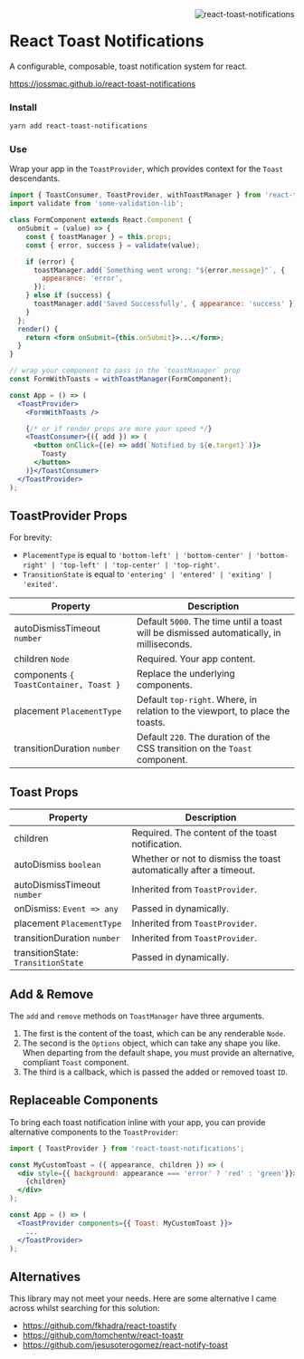 <img align="right" src="https://user-images.githubusercontent.com/2730833/41197727-5e0b4d2e-6cab-11e8-9d0d-873d1f8ebced.png" alt="react-toast-notifications" />

# React Toast Notifications

A configurable, composable, toast notification system for react.

https://jossmac.github.io/react-toast-notifications

### Install

```bash
yarn add react-toast-notifications
```

### Use

Wrap your app in the `ToastProvider`, which provides context for the `Toast` descendants.

```jsx
import { ToastConsumer, ToastProvider, withToastManager } from 'react-toast-notifications';
import validate from 'some-validation-lib';

class FormComponent extends React.Component {
  onSubmit = (value) => {
    const { toastManager } = this.props;
    const { error, success } = validate(value);

    if (error) {
      toastManager.add(`Something went wrong: "${error.message}"`, {
        appearance: 'error',
      });
    } else if (success) {
      toastManager.add('Saved Successfully', { appearance: 'success' });
    }
  };
  render() {
    return <form onSubmit={this.onSubmit}>...</form>;
  }
}

// wrap your component to pass in the `toastManager` prop
const FormWithToasts = withToastManager(FormComponent);

const App = () => (
  <ToastProvider>
    <FormWithToasts />

    {/* or if render props are more your speed */}
    <ToastConsumer>{({ add }) => (
      <button onClick={(e) => add(`Notified by ${e.target}`)}>
        Toasty
      </button>
    )}</ToastConsumer>
  </ToastProvider>
);
```

## ToastProvider Props

For brevity:
- `PlacementType` is equal to `'bottom-left'
  | 'bottom-center'
  | 'bottom-right'
  | 'top-left'
  | 'top-center'
  | 'top-right'`.
- `TransitionState` is equal to `'entering' | 'entered' | 'exiting' | 'exited'`.

| Property        | Description                      |
| --------------- | -------------------------------- |
| autoDismissTimeout `number` | Default `5000`. The time until a toast will be dismissed automatically, in milliseconds. |
| children `Node` | Required. Your app content. |
| components `{ ToastContainer, Toast }` | Replace the underlying components. |
| placement `PlacementType` | Default `top-right`. Where, in relation to the viewport, to place the toasts. |
| transitionDuration `number` | Default `220`. The duration of the CSS transition on the `Toast` component. |

## Toast Props

| Property | Description |
|--------- | ----------- |
| children  | Required. The content of the toast notification. |
| autoDismiss `boolean` | Whether or not to dismiss the toast automatically after a timeout. |
| autoDismissTimeout `number` | Inherited from `ToastProvider`. |
| onDismiss: `Event => any` | Passed in dynamically. |
| placement `PlacementType` | Inherited from `ToastProvider`. |
| transitionDuration `number` | Inherited from `ToastProvider`. |
| transitionState: `TransitionState` | Passed in dynamically. |

## Add & Remove

The `add` and `remove` methods on `ToastManager` have three arguments.

1. The first is the content of the toast, which can be any renderable `Node`.
1. The second is the `Options` object, which can take any shape you like. When departing from the default shape, you must provide an alternative, compliant `Toast` component.
1. The third is a callback, which is passed the added or removed toast `ID`.

## Replaceable Components

To bring each toast notification inline with your app, you can provide alternative components to the `ToastProvider`:

```jsx
import { ToastProvider } from 'react-toast-notifications';

const MyCustomToast = ({ appearance, children }) => (
  <div style={{ background: appearance === 'error' ? 'red' : 'green'}}>
    {children}
  </div>
);

const App = () => (
  <ToastProvider components={{ Toast: MyCustomToast }}>
    ...
  </ToastProvider>
);
```

## Alternatives

This library may not meet your needs. Here are some alternative I came across whilst searching for this solution:

- https://github.com/fkhadra/react-toastify
- https://github.com/tomchentw/react-toastr
- https://github.com/jesusoterogomez/react-notify-toast
